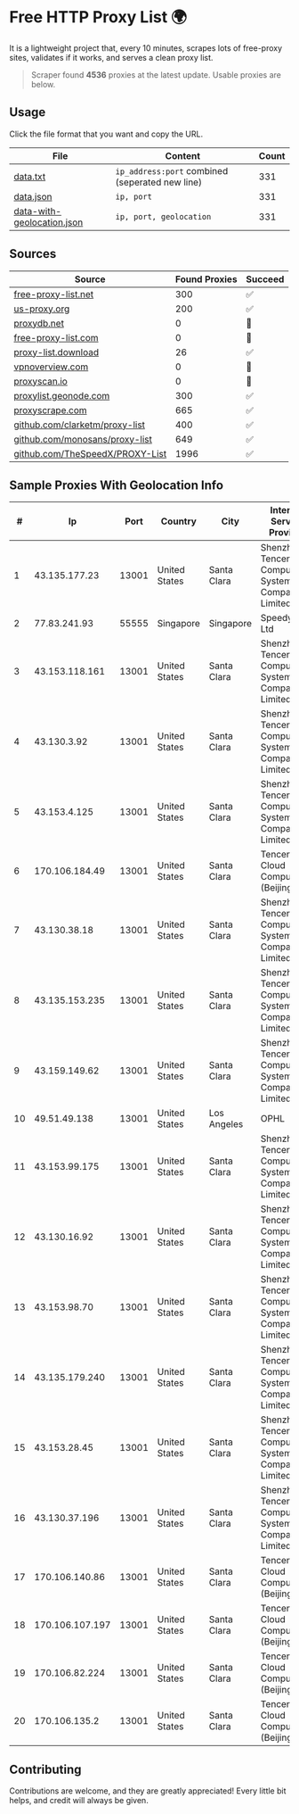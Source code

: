 
# Free HTTP Proxy List 🌍

It is a lightweight project that, every 10 minutes, scrapes lots of free-proxy sites, validates if it works, and serves a clean proxy list.


> Scraper found **4536** proxies at the latest update. Usable proxies are below.

## Usage

Click the file format that you want and copy the URL.


|File|Content|Count|
|----|-------|-----|
|[data.txt](https://raw.githubusercontent.com/themiralay/Proxy-List-World/master/data.txt)|`ip_address:port` combined (seperated new line)|331|
|[data.json](https://raw.githubusercontent.com/themiralay/Proxy-List-World/master/data.json)|`ip, port`|331|
|[data-with-geolocation.json](https://raw.githubusercontent.com/themiralay/Proxy-List-World/master/data-with-geolocation.json)|`ip, port, geolocation`|331|

## Sources

|Source|Found Proxies|Succeed|
|------|-------------|-------|
|[free-proxy-list.net](https://free-proxy-list.net)|300|✅|
|[us-proxy.org](https://www.us-proxy.org)|200|✅|
|[proxydb.net](http://proxydb.net)|0|🚫|
|[free-proxy-list.com](https://free-proxy-list.com/?page=&port=&type%5B%5D=http&type%5B%5D=https&up_time=0&search=Search)|0|🚫|
|[proxy-list.download](https://www.proxy-list.download/HTTP)|26|✅|
|[vpnoverview.com](https://vpnoverview.com/privacy/anonymous-browsing/free-proxy-servers)|0|🚫|
|[proxyscan.io](https://www.proxyscan.io)|0|🚫|
|[proxylist.geonode.com](https://proxylist.geonode.com/api/proxy-list?limit=300&page=1&sort_by=lastChecked&sort_type=desc&protocols=http,https)|300|✅|
|[proxyscrape.com](https://api.proxyscrape.com/v2/?request=displayproxies&protocol=http&timeout=10000&country=all&ssl=all&anonymity=all)|665|✅|
|[github.com/clarketm/proxy-list](https://raw.githubusercontent.com/clarketm/proxy-list/master/proxy-list-raw.txt)|400|✅|
|[github.com/monosans/proxy-list](https://raw.githubusercontent.com/monosans/proxy-list/main/proxies/http.txt)|649|✅|
|[github.com/TheSpeedX/PROXY-List](https://raw.githubusercontent.com/TheSpeedX/PROXY-List/master/http.txt)|1996|✅|


## Sample Proxies With Geolocation Info

|#|Ip|Port|Country|City|Internet Service Provider|
|-|--|----|-------|----|-------------------------|
|1|43.135.177.23|13001|United States|Santa Clara|Shenzhen Tencent Computer Systems Company Limited|
|2|77.83.241.93|55555|Singapore|Singapore|SpeedyPage Ltd|
|3|43.153.118.161|13001|United States|Santa Clara|Shenzhen Tencent Computer Systems Company Limited|
|4|43.130.3.92|13001|United States|Santa Clara|Shenzhen Tencent Computer Systems Company Limited|
|5|43.153.4.125|13001|United States|Santa Clara|Shenzhen Tencent Computer Systems Company Limited|
|6|170.106.184.49|13001|United States|Santa Clara|Tencent Cloud Computing (Beijing) Co|
|7|43.130.38.18|13001|United States|Santa Clara|Shenzhen Tencent Computer Systems Company Limited|
|8|43.135.153.235|13001|United States|Santa Clara|Shenzhen Tencent Computer Systems Company Limited|
|9|43.159.149.62|13001|United States|Santa Clara|Shenzhen Tencent Computer Systems Company Limited|
|10|49.51.49.138|13001|United States|Los Angeles|OPHL|
|11|43.153.99.175|13001|United States|Santa Clara|Shenzhen Tencent Computer Systems Company Limited|
|12|43.130.16.92|13001|United States|Santa Clara|Shenzhen Tencent Computer Systems Company Limited|
|13|43.153.98.70|13001|United States|Santa Clara|Shenzhen Tencent Computer Systems Company Limited|
|14|43.135.179.240|13001|United States|Santa Clara|Shenzhen Tencent Computer Systems Company Limited|
|15|43.153.28.45|13001|United States|Santa Clara|Shenzhen Tencent Computer Systems Company Limited|
|16|43.130.37.196|13001|United States|Santa Clara|Shenzhen Tencent Computer Systems Company Limited|
|17|170.106.140.86|13001|United States|Santa Clara|Tencent Cloud Computing (Beijing) Co|
|18|170.106.107.197|13001|United States|Santa Clara|Tencent Cloud Computing (Beijing) Co|
|19|170.106.82.224|13001|United States|Santa Clara|Tencent Cloud Computing (Beijing) Co|
|20|170.106.135.2|13001|United States|Santa Clara|Tencent Cloud Computing (Beijing) Co|



## Contributing

Contributions are welcome, and they are greatly appreciated! Every
little bit helps, and credit will always be given.

